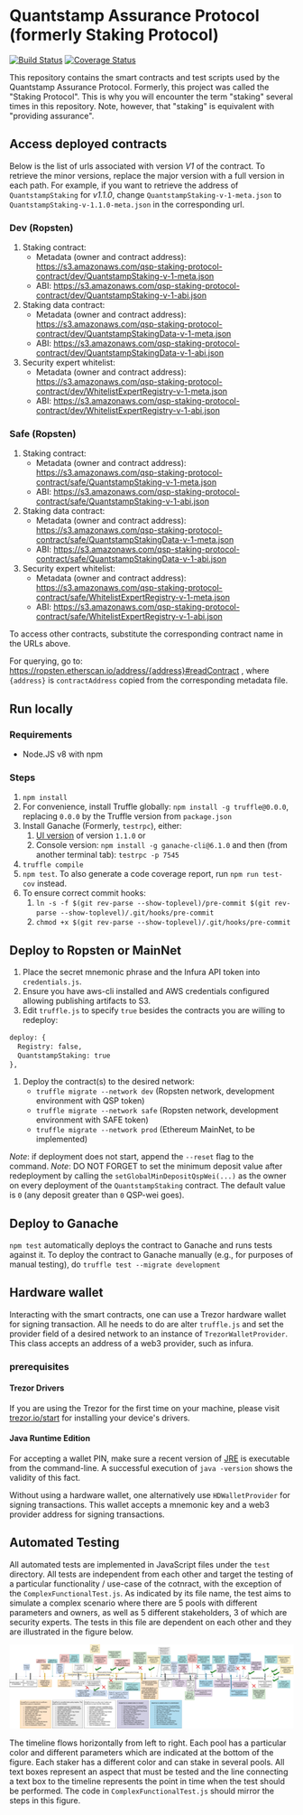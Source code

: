 # Quantstamp Assurance Protocol (formerly Staking Protocol)

[![Build Status](https://travis-ci.com/quantstamp/qsp-staking-protocol.svg?token=VYjLsFuxJqPSixFLhdJG&branch=master)](https://travis-ci.com/quantstamp/qsp-staking-protocol)
[![Coverage Status](https://coveralls.io/repos/github/quantstamp/qsp-staking-protocol/badge.svg?branch=master&t=H4hlEY)](https://coveralls.io/github/quantstamp/qsp-staking-protocol?branch=master)

This repository contains the smart contracts and test scripts used by the Quantstamp Assurance Protocol. Formerly, this project was called the "Staking Protocol". This is why you will encounter the term "staking" several times in this repository. Note, however, that "staking" is equivalent with "providing assurance". 

## Access deployed contracts

Below is the list of urls associated with version _V1_ of the contract. To retrieve the minor versions, replace the major version with a full version in each path. For example, if you want to retrieve the address of `QuantstampStaking` for _v1.1.0_, change `QuantstampStaking-v-1-meta.json` to `QuantstampStaking-v-1.1.0-meta.json` in the corresponding url.

### Dev (Ropsten)

1. Staking contract:
    - Metadata (owner and contract address): https://s3.amazonaws.com/qsp-staking-protocol-contract/dev/QuantstampStaking-v-1-meta.json
    - ABI: https://s3.amazonaws.com/qsp-staking-protocol-contract/dev/QuantstampStaking-v-1-abi.json
1. Staking data contract:
    - Metadata (owner and contract address): https://s3.amazonaws.com/qsp-staking-protocol-contract/dev/QuantstampStakingData-v-1-meta.json
    - ABI: https://s3.amazonaws.com/qsp-staking-protocol-contract/dev/QuantstampStakingData-v-1-abi.json
1. Security expert whitelist:
    - Metadata (owner and contract address): https://s3.amazonaws.com/qsp-staking-protocol-contract/dev/WhitelistExpertRegistry-v-1-meta.json
    - ABI: https://s3.amazonaws.com/qsp-staking-protocol-contract/dev/WhitelistExpertRegistry-v-1-abi.json

### Safe (Ropsten)

1. Staking contract:
    - Metadata (owner and contract address): https://s3.amazonaws.com/qsp-staking-protocol-contract/safe/QuantstampStaking-v-1-meta.json
    - ABI: https://s3.amazonaws.com/qsp-staking-protocol-contract/safe/QuantstampStaking-v-1-abi.json
1. Staking data contract:
    - Metadata (owner and contract address): https://s3.amazonaws.com/qsp-staking-protocol-contract/safe/QuantstampStakingData-v-1-meta.json
    - ABI: https://s3.amazonaws.com/qsp-staking-protocol-contract/safe/QuantstampStakingData-v-1-abi.json
1. Security expert whitelist:
    - Metadata (owner and contract address): https://s3.amazonaws.com/qsp-staking-protocol-contract/safe/WhitelistExpertRegistry-v-1-meta.json
    - ABI: https://s3.amazonaws.com/qsp-staking-protocol-contract/safe/WhitelistExpertRegistry-v-1-abi.json

To access other contracts, substitute the corresponding contract name in the URLs above.

For querying, go to: https://ropsten.etherscan.io/address/{address}#readContract , where `{address}` is `contractAddress` copied from the corresponding metadata file.

## Run locally
### Requirements

* Node.JS v8 with npm

### Steps

1. `npm install`
1. For convenience, install Truffle globally: `npm install -g truffle@0.0.0`, replacing `0.0.0` by the Truffle version from `package.json`
1. Install Ganache (Formerly, `testrpc`), either:
    1. [UI version](http://truffleframework.com/ganache/) of version `1.1.0` or
    1. Console version: `npm install -g ganache-cli@6.1.0` and then (from another terminal tab): `testrpc -p 7545`
1. `truffle compile`
1. `npm test`. To also generate a code coverage report, run `npm run test-cov` instead.
1. To ensure correct commit hooks:
    1. `ln -s -f $(git rev-parse --show-toplevel)/pre-commit $(git rev-parse --show-toplevel)/.git/hooks/pre-commit`
    1. `chmod +x $(git rev-parse --show-toplevel)/.git/hooks/pre-commit`

## Deploy to Ropsten or MainNet

1. Place the secret mnemonic phrase and the Infura API token into `credentials.js`.
1. Ensure you have aws-cli installed and AWS credentials configured allowing publishing artifacts to S3.
1. Edit `truffle.js` to specify `true` besides the contracts you are willing to redeploy:
  ```
  deploy: {
    Registry: false,
    QuantstampStaking: true
  },
  ```

1. Deploy the contract(s) to the desired network:
    * `truffle migrate --network dev` (Ropsten network, development environment with QSP token)
    * `truffle migrate --network safe` (Ropsten network, development environment with SAFE token)
    * `truffle migrate --network prod` (Ethereum MainNet, to be implemented)

*Note*: if deployment does not start, append the `--reset` flag to the command.
*Note*: DO NOT FORGET to set the minimum deposit value after redeployment by
calling the `setGlobalMinDepositQspWei(...)` as the owner on every deployment
of the `QuantstampStaking` contract. The default value is `0` (any deposit
greater than `0` QSP-wei goes).

## Deploy to Ganache

`npm test` automatically deploys the contract to Ganache and runs tests against it. To deploy the contract to Ganache manually (e.g., for purposes of manual testing), do `truffle test --migrate development`

## Hardware wallet

Interacting with the smart contracts, one can use a Trezor hardware wallet for signing transaction. All he needs to do are alter `truffle.js`
and set the provider field of a desired network to an instance of `TrezorWalletProvider`.
This class accepts an address of a web3 provider, such as infura.

### prerequisites
#### Trezor Drivers
If you are using the Trezor for the first time on your machine, please visit [trezor.io/start](https://trezor.io/start/)
for installing your device's drivers.
#### Java Runtime Edition
For accepting a wallet PIN, make sure a recent version of [JRE](http://www.oracle.com/technetwork/java/javase/downloads/jre8-downloads-2133155.html)
is executable from the command-line. A successful execution of `java -version` shows the validity of this fact.

Without using a hardware wallet, one alternatively use `HDWalletProvider` for signing transactions. This wallet accepts 
a mnemonic key and a web3 provider address for signing transactions.  

## Automated Testing

All automated tests are implemented in JavaScript files under the `test` directory. All tests are independent from each other and target the testing of a particular functionality / use-case of the cotnract, with the exception of the `ComplexFunctionalTest.js`. As indicated by its file name, the test aims to simulate a complex scenario where there are 5 pools with different parameters and owners, as well as 5 different stakeholders, 3 of which are security experts. The tests in this file are dependent on each other and they are illustrated in the figure below.

![Complex Functional Test Diagram](figures/ComplexFunctionalTest.png)

The timeline flows horizontally from left to right. Each pool has a particular color and different parameters which are indicated at the bottom of the figure. Each staker has a different color and can stake in several pools. All text boxes represent an aspect that must be tested and the line connecting a text box to the timeline represents the point in time when the test should be performed. The code in `ComplexFunctionalTest.js` should mirror the steps in this figure.
